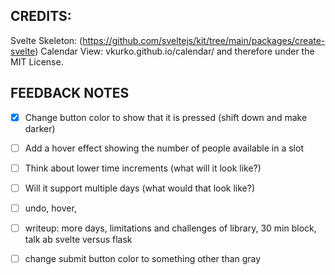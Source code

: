 ## CREDITS:
Svelte Skeleton: (https://github.com/sveltejs/kit/tree/main/packages/create-svelte)
Calendar View: vkurko.github.io/calendar/ and therefore under the MIT License. 

## FEEDBACK NOTES

- [X] Change button color to show that it is pressed (shift down and make darker)

- [ ] Add a hover effect showing the number of people available in a slot

- [ ] Think about lower time increments (what will it look like?)

- [ ] Will it support multiple days (what would that look like?)

- [ ] undo, hover, 

- [ ] writeup: more days, limitations and challenges of library, 30 min block, talk ab 
svelte versus flask

- [ ] change submit button color to something other than gray